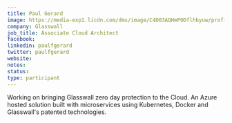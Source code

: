 ```yaml
---
title: Paul Gerard
image: https://media-exp1.licdn.com/dms/image/C4D03AQHmPODflhbyuw/profile-displayphoto-shrink_800_800/0?e=1596672000&v=beta&t=f-vMTRRhmcSJhP4DRVLRyrnoxmJFSrmXAkPF2QnKAvE
company: Glasswall
job_title: Associate Cloud Architect
facebook:
linkedin: paulfgerard
twitter: paulfgerard
website:
notes:
status: 
type: participant
---
```


Working on bringing Glasswall zero day protection to the Cloud. An Azure hosted solution built with microservices using Kubernetes, Docker and Glasswall's patented technologies.
